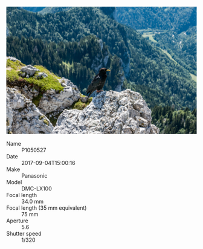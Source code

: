 [![P1050527](/photos/hd/P1050527.jpg)](/photos/full/P1050527.jpg?raw=true)

<dl>
  <dt>Name</dt>
  <dd>P1050527</dd>
  <dt>Date</dt>
  <dd>2017-09-04T15:00:16</dd>
  <dt>Make</dt>
  <dd>Panasonic</dd>
  <dt>Model</dt>
  <dd>DMC-LX100</dd>
  <dt>Focal length</dt>
  <dd>34.0 mm</dd>
  <dt>Focal length (35 mm equivalent)</dt>
  <dd>75 mm</dd>
  <dt>Aperture</dt>
  <dd>5.6</dd>
  <dt>Shutter speed</dt>
  <dd>1/320</dd>
</dl>
